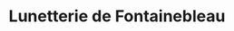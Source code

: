 ---
title: "Lunetterie de Fontainebleau"
url: /fontainebleau/lunetterie-de-fontainebleau/
shop: Optiker
---